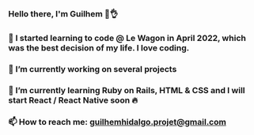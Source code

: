 ### Hello there, I'm Guilhem 🤙👌
### 🚀 I started learning to code @ Le Wagon in April 2022, which was the best decision of my life. I love coding.
### 🔭 I’m currently working on several projects
### 🌱 I’m currently learning Ruby on Rails, HTML & CSS and I will start React / React Native soon 🔥
### 📫 How to reach me: guilhemhidalgo.projet@gmail.com

<!--
**ghidalg0/ghidalg0** is a ✨ _special_ ✨ repository because its `README.md` (this file) appears on your GitHub profile.

Here are some ideas to get you started:

- 🔭 I’m currently working on ...
- 🌱 I’m currently learning ...
- 👯 I’m looking to collaborate on ...
- 🤔 I’m looking for help with ...
- 💬 Ask me about ...
- 📫 How to reach me: ...
- 😄 Pronouns: ...
- ⚡ Fun fact: ...
-->
